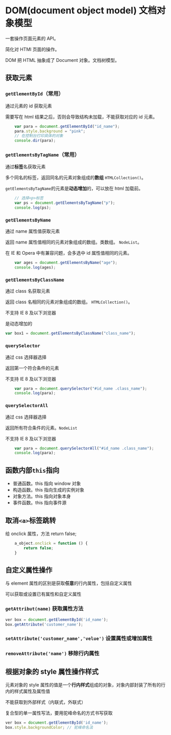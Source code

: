 # DOM(document object model) 文档对象模型

一套操作页面元素的 API。

简化对 HTMl 页面的操作。

DOM 把 HTML 抽象成了 Document 对象。文档树模型。

## 获取元素

### `getElementById`（常用）

通过元素的 id 获取元素

需要写在 html 结果之后，否则会导致结构未加载，不能获取对应的 id 元素。

```JavaScript
    var para = document.getElementById("id_name");
    para.style.background = "pink";
    // 在控制台打印具体的对象
    console.dir(para);
```

### `getElementsByTagName`（常用）

通过**标签**名获取元素

多个同名的标签，返回同名的元素对象组成的**数组** `HTMLCollection()`。

`getElementsByTagName`的元素是**动态增加**的，可以放在 html 加载前。

```JavaScript
    // 选择<p>标签
    var ps = document.getElementsByTagName("p");
    console.log(ps);
```

### `getElementsByName`

通过 name 属性值获取元素

返回 name 属性值相同的元素对象组成的数组。类数组。 `NodeList`。

在 IE 和 Opera 中有兼容问题，会多选中 id 属性值相同的元素。

```JavaScript
    var ages = document.getElementsByName("age");
    console.log(ages);
```

### `getElementsByClassName`

通过 class 名获取元素

返回 class 名相同的元素对象组成的数组。 `HTMLCollection()`。

不支持 IE 8 及以下浏览器

是动态增加的

```JavaScript
var box1 = document.getElementsByClassName("class_name");
```

### `querySelector`

通过 css 选择器选择

返回第一个符合条件的元素

不支持 IE 8 及以下浏览器

```JavaScript
    var para = document.querySelector("#id_name .class_name");
    console.log(para);
```

### `querySelectorAll`

通过 css 选择器选择

返回所有符合条件的元素。`NodeList`

不支持 IE 8 及以下浏览器

```JavaScript
    var para = document.querySelectorAll("#id_name .class_name");
    console.log(para);
```

## 函数内部`this`指向

- 普通函数。this 指向 window 对象
- 构造函数。this 指向生成的实例对象
- 对象方法。this 指向对象本身
- 事件函数。this 指向事件源

## 取消`<a>`标签跳转

给 onclick 属性，方法 return false;

```JavaScript
    a_object.onclick = function () {
        return false;
    }
```

## 自定义属性操作

与 element 属性的区别是获取**任意**的行内属性，包括自定义属性

可以获取或设置已有属性和自定义属性

### `getAttribut(name)` 获取属性方法

```JavaScript
ver box = document.getElementById('id_name');
box.getAttribute('customer_name');
```

### `setAttribute('customer_name','velue')` 设置属性或增加属性

### `removeAttribute('name')` 移除行内属性

## 根据对象的 style 属性操作样式

元素对象的 style 属性的值是一个**行内样式**组成的对象，对象内部封装了所有的行内的样式属性及属性值

不能获取到外部样式（内联式，外联式）

复合型的单一属性写法，要用驼峰命名的方式书写获取

```JavaScript
ver box = document.getElementById('id_name');
box.style.backgroundColor; // 驼峰命名法
```
